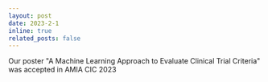 ```yaml
---
layout: post
date: 2023-2-1 
inline: true
related_posts: false
---
```


Our poster "A Machine Learning Approach to Evaluate Clinical Trial Criteria" was accepted in AMIA CIC 2023